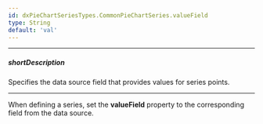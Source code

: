 ```yaml
---
id: dxPieChartSeriesTypes.CommonPieChartSeries.valueField
type: String
default: 'val'
---
```

---
##### shortDescription
Specifies the data source field that provides values for series points.

---
When defining a series, set the **valueField** property to the corresponding field from the data source.